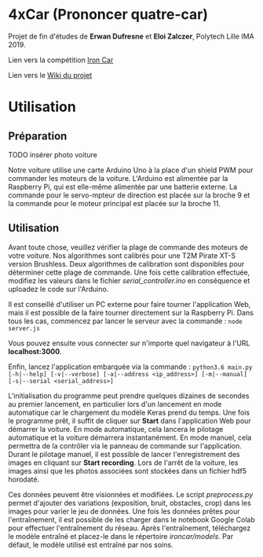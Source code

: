 # 4xCar (Prononcer quatre-car)

Projet de fin d'études de **Erwan Dufresne** et **Eloi Zalczer**, Polytech Lille IMA 2019.

Lien vers la compétition [Iron Car](http://www.ironcar.org/) 

Lien vers le [Wiki du projet](https://projets-ima.plil.fr/mediawiki/index.php/IMA5_2018/2019_P44) 

# Utilisation

## Préparation

TODO insérer photo voiture

Notre voiture utilise une carte Arduino Uno à la place d'un shield PWM pour commander les moteurs de la voiture. L'Arduino est alimentée par la Raspberry Pi, qui est elle-même alimentée par une batterie externe. La commande pour le servo-mpteur de direction est placée sur la broche 9 et la commande pour le moteur principal est placée sur la broche 11. 

## Utilisation

Avant toute chose, veuillez vérifier la plage de commande des moteurs de votre voiture. Nos algorithmes sont calibrés pour une T2M Pirate XT-S version Brushless. Deux algorithmes de calibration sont disponibles pour déterminer cette plage de commande. Une fois cette calibration effectuée, modifiez les valeurs dans le fichier *serial_controller.ino* en conséquence et uploadez le code sur l'Arduino. 

Il est conseillé d'utiliser un PC externe pour faire tourner l'application Web, mais il est possible de la faire tourner directement sur la Raspberry Pi. Dans tous les cas, commencez par lancer le serveur avec la commande : 
`node server.js`

Vous pouvez ensuite vous connecter sur n'importe quel navigateur à l'URL **localhost:3000**.

Enfin, lancez l'application embarquée via la commande : 
`python3.6 main.py [-h|--help] [-v|--verbose] [-a|--address <ip_address>] [-m|--manual] [-s|--serial <serial_address>]`

L'initialisation du programme peut prendre quelques dizaines de secondes au premier lancement, en particulier lors d'un lancement en mode automatique car le chargement du modèle Keras prend du temps. Une fois le programme prêt, il suffit de cliquer sur **Start** dans l'application Web pour démarrer la voiture. En mode automatique, cela lancera le pilotage automatique et la voiture démarrera instantanément. En mode manuel, cela permettra de la contrôler via le panneau de commande sur l'application. Durant le pilotage manuel, il est possible de lancer l'enregistrement des images en cliquant sur **Start recording**. Lors de l'arrêt de la voiture, les images ainsi que les photos associées sont stockées dans un fichier hdf5 horodaté.

Ces données peuvent être visionnées et modifiées. Le script *preprocess.py* permet d'ajouter des variations (exposition, bruit, obstacles, crop) dans les images pour varier le jeu de données. Une fois les données prêtes pour l'entraînement, il est possible de les charger dans le notebook Google Colab pour effectuer l'entraînement du réseau. Après l'entraînement, téléchargez le modèle entraîné et placez-le dans le répertoire *ironcar/models*. Par défaut, le modèle utilisé est entraîné par nos soins.
